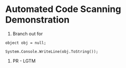 # Automated Code Scanning Demonstration
1. Branch out for 

`object obj = null;`

`System.Console.WriteLine(obj.ToString());`

1. PR - LGTM
